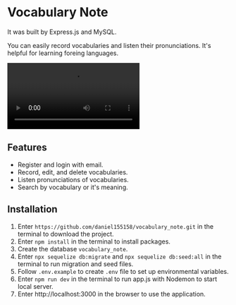 #  Vocabulary Note
It was built by Express.js and MySQL. 

You can easily record vocabularies and listen their pronunciations. It's helpful for learning foreing languages.

![home page](./demo/demo-v1.mp4)

## Features
* Register and login with email.
* Record, edit, and delete vocabularies.
* Listen pronunciations of vocabularies.
* Search by vocabulary or it's meaning.

## Installation
1. Enter `https://github.com/daniel155158/vocabulary_note.git` in the terminal to download the project.
2. Enter `npm install` in the terminal to install packages.
3. Create the database `vocabulary_note`.
4. Enter `npx sequelize db:migrate` and `npx sequelize db:seed:all` in the terminal to run migration and seed files.
5. Follow `.env.example` to create `.env` file to set up environmental variables.
6. Enter `npm run dev` in the terminal to run app.js with Nodemon to start local server.
7. Enter http://localhost:3000 in the browser to use the application.